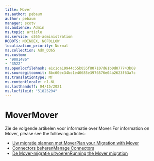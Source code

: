 ```yaml
---
title: Mover
ms.author: pebaum
author: pebaum
manager: scotv
ms.audience: Admin
ms.topic: article
ms.service: o365-administration
ROBOTS: NOINDEX, NOFOLLOW
localization_priority: Normal
ms.collection: Adm_O365
ms.custom:
- "9001486"
- "3522"
ms.openlocfilehash: e1c1ca19944c55b055f807107d61b0d077743b68
ms.sourcegitcommit: 8bc60ec34bc1e40685e3976576e04a2623f63a7c
ms.translationtype: MT
ms.contentlocale: nl-NL
ms.lasthandoff: 04/15/2021
ms.locfileid: "51825294"
---
```

# <a name="mover"></a><span data-ttu-id="6e6bd-102">Mover</span><span class="sxs-lookup"><span data-stu-id="6e6bd-102">Mover</span></span>

<span data-ttu-id="6e6bd-103">Zie de volgende artikelen voor informatie over Mover:</span><span class="sxs-lookup"><span data-stu-id="6e6bd-103">For information on Mover, please see the following articles:</span></span>

- [<span data-ttu-id="6e6bd-104">Uw migratie plannen met Mover</span><span class="sxs-lookup"><span data-stu-id="6e6bd-104">Plan your Migration with Mover</span></span>](https://docs.microsoft.com/sharepointmigration/mover-plan-migration)
- [<span data-ttu-id="6e6bd-105">Connectors beheren</span><span class="sxs-lookup"><span data-stu-id="6e6bd-105">Manage Connectors</span></span>](https://docs.microsoft.com/sharepointmigration/mover-manage-connectors)
- [<span data-ttu-id="6e6bd-106">De Mover-migratie uitvoeren</span><span class="sxs-lookup"><span data-stu-id="6e6bd-106">Running the Mover migration</span></span>](https://docs.microsoft.com/sharepointmigration/mover-running-migration)
